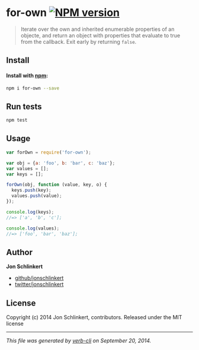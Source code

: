 # for-own [![NPM version](https://badge.fury.io/js/for-own.svg)](http://badge.fury.io/js/for-own)

> Iterate over the own and inherited enumerable properties of an objecte, and return an object with properties that evaluate to true from the callback. Exit early by returning `false`.

## Install
#### Install with [npm](npmjs.org):

```bash
npm i for-own --save
```

## Run tests

```bash
npm test
```

## Usage

```js
var forOwn = require('for-own');

var obj = {a: 'foo', b: 'bar', c: 'baz'};
var values = [];
var keys = [];

forOwn(obj, function (value, key, o) {
  keys.push(key);
  values.push(value);
});

console.log(keys);
//=> ['a', 'b', 'c'];

console.log(values);
//=> ['foo', 'bar', 'baz'];
```

## Author

**Jon Schlinkert**

+ [github/jonschlinkert](https://github.com/jonschlinkert)
+ [twitter/jonschlinkert](http://twitter.com/jonschlinkert)

## License
Copyright (c) 2014 Jon Schlinkert, contributors.
Released under the MIT license

***

_This file was generated by [verb-cli](https://github.com/assemble/verb-cli) on September 20, 2014._